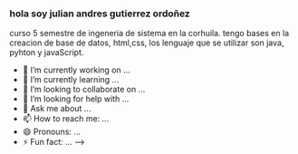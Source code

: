 ### hola soy julian andres gutierrez ordoñez 
curso 5 semestre de ingeneria de sistema en la corhuila. tengo bases en la creacion de base de datos, html,css, los lenguaje que se utilizar son java, pyhton y javaScript.

- 🔭 I’m currently working on ...
- 🌱 I’m currently learning ...
- 👯 I’m looking to collaborate on ...
- 🤔 I’m looking for help with ...
- 💬 Ask me about ...
- 📫 How to reach me: ...
- 😄 Pronouns: ...
- ⚡ Fun fact: ...
-->
